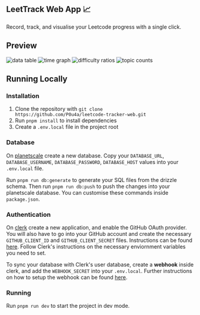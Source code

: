 ## LeetTrack Web App 📈

Record, track, and visualise your Leetcode progress with a single click. 

## Preview
![data table](https://github.com/P0u4a/leetcode-tracker-web/assets/66873325/7874b765-f62e-4f03-9a87-6a414a7e65d6)
![time graph](https://github.com/P0u4a/leetcode-tracker-web/assets/66873325/5f6902eb-fbe2-4359-b706-a278c32a499f)
![difficulty ratios](https://github.com/P0u4a/leetcode-tracker-web/assets/66873325/008e6fcb-f2fb-41ec-be20-fb3b03d37b07)
![topic counts](https://github.com/P0u4a/leetcode-tracker-web/assets/66873325/96c0f2ae-d946-484e-8587-450683f22eda)

## Running Locally

### Installation
1. Clone the repository with `git clone https://github.com/P0u4a/leetcode-tracker-web.git`
2. Run `pnpm install` to install dependencies
3. Create a `.env.local` file in the project root
### Database
On [planetscale](https://planetscale.com/) create a new database. Copy your `DATABASE_URL`, `DATABASE_USERNAME`, `DATABASE_PASSWORD`, `DATABASE_HOST` values into your `.env.local` file.

Run `pnpm run db:generate` to generate your SQL files from the drizzle schema. Then run `pnpm run db:push` to push the changes into your planetscale database. You can customise these commands inside `package.json`.

### Authentication
On [clerk](https://clerk.com/) create a new application, and enable the GitHub OAuth provider. You will also have to go into your GitHub account and create the necessary `GITHUB_CLIENT_ID` and `GITHUB_CLIENT_SECRET` files. Instructions can be found [here](https://clerk.com/docs/authentication/social-connections/github). Follow Clerk's instructions on the necessary enviornment variables you need to set. 

To sync your database with Clerk's user database, create a **webhook** inside clerk, and add the `WEBHOOK_SECRET` into your `.env.local`. Further instructions on how to setup the webhook can be found [here](https://clerk.com/docs/users/sync-data).

### Running
Run `pnpm run dev` to start the project in dev mode.
